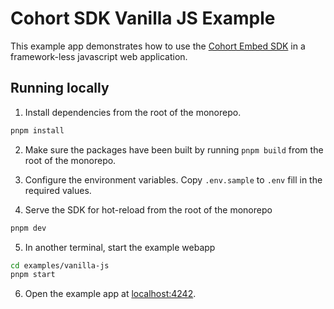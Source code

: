 # Cohort SDK Vanilla JS Example

This example app demonstrates how to use the [Cohort Embed SDK](../../packages/embed-sdk/) in a framework-less javascript web application.

## Running locally

1. Install dependencies from the root of the monorepo.

```sh
pnpm install
```

2. Make sure the packages have been built by running `pnpm build` from the root of the monorepo.

3. Configure the environment variables. Copy `.env.sample` to `.env` fill in the required values.

4. Serve the SDK for hot-reload from the root of the monorepo

```sh
pnpm dev
```

5. In another terminal, start the example webapp

```sh
cd examples/vanilla-js
pnpm start
```

6. Open the example app at [localhost:4242](http://localhost:4242).
